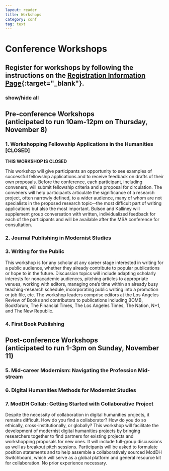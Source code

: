 ```yaml
---
layout: reader
title: Workshops
category: conf
tag: text
---
```


# Conference Workshops

## Register for workshops by following the instructions on the [Registration Information Page](../conf/register.html#special-events){:target="_blank"}.

### show/hide all

## Pre-conference Workshops<br>(anticipated to run 10am-12pm on Thursday, November 8)

### 1. 	Workshopping Fellowship Applications in the Humanities [CLOSED]

**THIS WORKSHOP IS CLOSED**

This workshop will give participants an opportunity to see examples of successful fellowship applications and to receive feedback on drafts of their own proposals.  Before the conference, each participant, including conveners, will submit fellowship criteria and a proposal for circulation.   The conveners will help participants  articulate the significance of a research project, often narrowly defined, to a wider audience, many of whom are not specialists in the proposed research topic--the most difficult part of writing applications but also the most important.  Bulson and Kalliney will supplement group conversation with written, individualized feedback for each of the participants and will be available after the MSA conference for consultation.
 
### 2.	Journal Publishing in Modernist Studies


### 3.	Writing for the Public

This workshop is for any scholar at any career stage interested in writing for a public audience, whether they already contribute to popular publications or hope to in the future. Discussion topics will include adapting scholarly interests for nonacademic audiences, pitching articles to appropriate venues, working with editors, managing one’s time within an already busy teaching-research schedule, incorporating public writing into a promotion or job file, etc. The workshop leaders comprise editors at the Los Angeles Review of Books and contributors to publications including BOMB, Bookforum, The Financial Times, The Los Angeles Times, The Nation, N+1, and The New Republic.

### 4.	First Book Publishing

## Post-conference Workshops<br>(anticipated to run 1-3pm on Sunday, November 11)

### 5. Mid-career Modernism: Navigating the Profession Mid-stream

### 6. Digital Humanities Methods for Modernist Studies

### 	7. ModDH Collab: Getting Started with Collaborative Project

Despite the necessity of collaboration in digital humanities projects, it remains difficult. How do you find a collaborator? How do you do so ethically, cross-institutionally, or globally? This workshop will facilitate the development of modernist digital humanities projects by bringing researchers together to find partners for existing projects and workshopping proposals for new ones. It will include full-group discussions as well as breakout pitch sessions. Participants will be asked to formulate position statements and to help assemble a collaboratively sourced ModDH Switchboard, which will serve as a global platform and general resource kit for collaboration. No prior experience necessary.